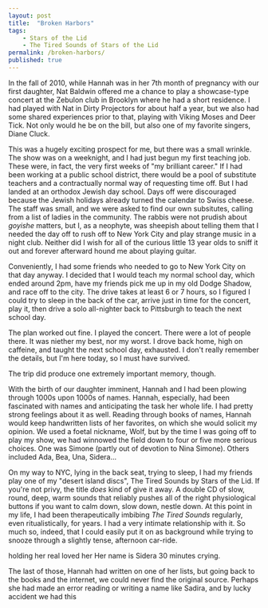 ```yaml
---
layout: post
title:  "Broken Harbors"
tags: 
    - Stars of the Lid
    - The Tired Sounds of Stars of the Lid
permalink: /broken-harbors/
published: true
---
```


In the fall of 2010, while Hannah was in her 7th month of pregnancy with our first daughter, Nat Baldwin offered me a chance to play a showcase-type concert at the Zebulon club in Brooklyn where he had a short residence. I had played with Nat in Dirty Projectors for about half a year, but we also had some shared experiences prior to that, playing with Viking Moses and Deer Tick. Not only would he be on the bill, but also one of my favorite singers, Diane Cluck. 

This was a hugely exciting prospect for me, but there was a small wrinkle. The show was on a weeknight, and I had just begun my first teaching job. These were, in fact, the very first weeks of "my brilliant career." If I had been working at a public school district, there would be a pool of substitute teachers and a contractually normal way of requesting time off. But I had landed at an orthodox Jewish day school. Days off were discouraged because the Jewish holidays already turned the calendar to Swiss cheese. The staff was small, and we were asked to find our own subsitutes, calling from a list of ladies in the community.  The rabbis were not prudish about _goyishe_ matters, but I, as a neophyte, was sheepish about telling them that I needed the day off to rush off to New York City and play strange music in a night club. Neither did I wish for all of the curious little 13 year olds to sniff it out and forever afterward hound me about playing guitar.

Conveniently, I had some friends who needed to go to New York City on that day anyway. I decided that I would teach my normal school day, which ended around 2pm, have my friends pick me up in my old Dodge Shadow, and race off to the city. The drive takes at least 6 or 7 hours, so I figured I could try to sleep in the back of the car, arrive just in time for the concert, play it, then drive a solo all-nighter back to Pittsburgh to teach the next school day.

The plan worked out fine. I played the concert. There were a lot of people there. It was niether my best, nor my worst. I drove back home, high on caffeine, and taught the next school day, exhausted. I don't really remember the details, but I'm here today, so I must have survived. 

The trip did produce one extremely important memory, though.

With the birth of our daughter imminent, Hannah and I had been plowing through 1000s upon 1000s of names. Hannah, especially, had been fascinated with names and anticipating the task her whole life. I had pretty strong feelings about it as well. Reading through books of names, Hannah would keep handwritten lists of her favorites, on which she would solicit my opinion. We used a foetal nickname, Wolf, but by the time I was going off to play my show, we had winnowed the field down to four or five more serious choices. One was Simone (partly out of devotion to Nina Simone). Others included Ada, Bea, Una, Sidera... 

On my way to NYC, lying in the back seat, trying to sleep, I had my friends play one of my "desert island discs", The Tired Sounds by Stars of the Lid. If you're not privy, the title _does_ kind of give it away. A double CD of slow, round, deep, warm sounds that reliably pushes all of the right physiological buttons if you want to calm down, slow down, nestle down. At this point in my life, I had been therapeutically imbibing _The Tired Sounds_ regularly, even ritualistically, for years. I had a very intimate relationship with it. So much so, indeed, that I could easily put it on as background while trying to snooze through a slightly tense, afternoon car-ride. 

holding her
real loved her
Her name is Sidera
30 minutes
crying. 

The last of those, Hannah had written on one of her lists, but going back to the books and the internet, we could never find the original source. Perhaps she had made an error reading or writing a name like Sadira, and by lucky accident we had this 
